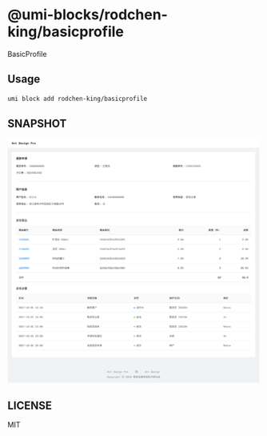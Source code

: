 # @umi-blocks/rodchen-king/basicprofile

BasicProfile

## Usage

```sh
umi block add rodchen-king/basicprofile
```

## SNAPSHOT

![SNAPSHOT](./snapshot.png)

## LICENSE

MIT
